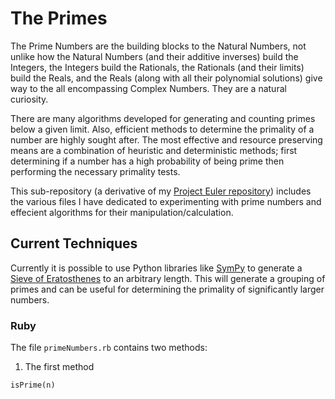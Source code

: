 # The Primes

The Prime Numbers are the building blocks to the Natural Numbers, not unlike how the Natural Numbers (and their additive inverses) build the Integers, the Integers build the Rationals, the Rationals (and their limits) build the Reals, and the Reals (along with all their polynomial solutions) give way to the all encompassing Complex Numbers.  They are a natural curiosity.

There are many algorithms developed for generating and counting primes below a given limit.  Also, efficient methods to determine the primality of a number are highly sought after.  The most effective and resource preserving means are a combination of heuristic and deterministic methods; first determining if a number has a high probability of being prime then performing the necessary primality tests.

This sub-repository (a derivative of my [Project Euler repository](https://github.com/fnc314/project_euler)) includes the various files I have dedicated to experimenting with prime numbers and effecient algorithms for their manipulation/calculation.

## Current Techniques

Currently it is possible to use Python libraries like [SymPy](http://www.sympy.org/) to generate a [Sieve of Eratosthenes](http://www.wikipedia.org/wiki/Sieve_of_Eratosthenes) to an arbitrary length.  This will generate a grouping of primes and can be useful for determining the primality of significantly larger numbers.

### Ruby

The file `primeNumbers.rb` contains two methods:

1) The first method

```ruby
isPrime(n)
```

